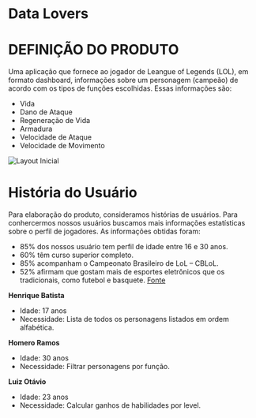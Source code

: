 # Data Lovers

# DEFINIÇÃO DO PRODUTO

Uma aplicação que fornece ao jogador de Leangue of Legends (LOL), em formato dashboard, informações sobre um personagem (campeão) de acordo com os tipos de funções escolhidas.
Essas informações são:
  - Vida
  - Dano de Ataque
  - Regeneração de Vida
  - Armadura
  - Velocidade de Ataque
  - Velocidade de Movimento

![Layout Inicial](https://raw.githubusercontent.com/MiSilvaSouza/SAP003-data-lovers/master/src/Layout.png)

# História do Usuário

Para elaboração do produto, consideramos histórias de usuários. 
Para conhercermos nossos usuários buscamos mais informações estatísticas sobre o perfil de jogadores. As informações obtidas foram:

 - 85% dos nossos usuário tem perfil de idade entre 16 e 30 anos.
 - 60% têm curso superior completo.
 - 85% acompanham o Campeonato Brasileiro de LoL – CBLoL.
 - 52% afirmam que gostam mais de esportes eletrônicos que os tradicionais, como futebol e basquete.
[Fonte](https://www.whow.com.br/global-trends/riot-jogadores-lol-game/) 
 

**Henrique Batista**

  - Idade: 17 anos
  - Necessidade: Lista de todos os personagens listados em ordem alfabética.

**Homero Ramos**

  - Idade: 30 anos
  - Necessidade: Filtrar personagens por função.

**Luiz Otávio**

  - Idade: 23 anos
  - Necessidade: Calcular ganhos de habilidades por level.

